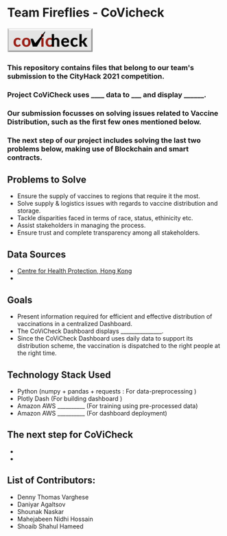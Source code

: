 # Team Fireflies - CoVicheck

<img src="covicheckLogo.jpeg" width="200" alt="covicheck_logo"/>

### This repository contains files that belong to our team's submission to the CityHack 2021 competition.

### Project CoViCheck uses ____ data to ___ and display ______.

### Our submission focusses on solving issues related to Vaccine Distribution, such as the first few ones mentioned below.
### The next step of our project includes solving the last two problems below, making use of Blockchain and smart contracts.
## Problems to Solve
- Ensure the supply of vaccines to regions that require it the most.
- Solve supply & logistics issues with regards to vaccine distribution and storage.
- Tackle disparities faced in terms of race, status, ethinicity etc. 
- Assist stakeholders in managing the process.
- Ensure trust and complete transparency among all stakeholders.

## Data Sources
- [Centre for Health Protection, Hong Kong](https://www.chp.gov.hk/)
- 

## Goals
- Present information required for efficient and effective distribution of vaccinations in a centralized Dashboard.
- The CoViCheck Dashboard displays _______________.
- Since the CoViCheck Dashboard uses daily data to support its distribution scheme, the vaccination is dispatched to the right people at the right time.

## Technology Stack Used
- Python (numpy + pandas + requests : For data-preprocessing )
- Plotly Dash (For building dashboard )
- Amazon AWS __________ (For training using pre-processed data)
- Amazon AWS __________ (For dashboard deployment)

## The next step for CoViCheck
-
-

## List of Contributors:
- Denny Thomas Varghese
- Daniyar Agaltsov
- Shounak Naskar
- Mahejabeen Nidhi Hossain
- Shoaib Shahul Hameed


